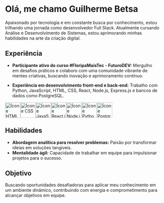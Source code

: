 # Olá, me chamo Guilherme Betsa

Apaixonado por tecnologia e em constante busca por conhecimento, estou trilhando uma jornada como desenvolvedor Full Stack. Atualmente cursando Análise e Desenvolvimento de Sistemas, estou aprimorando minhas habilidades na arte da criação digital.

## Experiência

- **Participante ativo do curso #FloripaMaisTec - FuturoDEV:** Mergulho em desafios práticos e colaboro com uma comunidade vibrante de mentes criativas, buscando inovação e aprimoramento contínuo.

- **Experiência em desenvolvimento front-end e back-end:** Trabalho com Python, JavaScript, HTML, CSS, React, Node.js, Express.js e bancos de dados como PostgreSQL.
<div style="display: flex">
<img src="https://cdn-icons-png.flaticon.com/512/732/732212.png" alt="Ícone HTML" width="50" height="50">
<img src="https://cdn-icons-png.flaticon.com/128/732/732190.png" alt="Ícone CSS" width="50" height="50">
<img src="https://cdn-icons-png.flaticon.com/512/5968/5968292.png" alt="Ícone JavaScript" width="50" height="50">
<img src="https://cdn-icons-png.flaticon.com/128/1260/1260667.png" alt="Ícone React.js" width="50" height="50">
<img src="https://static-00.iconduck.com/assets.00/node-js-icon-454x512-nztofx17.png" alt="Ícone Node.js" width="50" height="50">
<img src="https://cdn-icons-png.flaticon.com/512/5968/5968350.png" alt="Ícone Python" width="50" height="50">
<img src="https://cdn-icons-png.flaticon.com/512/5968/5968342.png" alt="Ícone PostgreSQL" width="50" height="50">
</div>

## Habilidades

- **Abordagem analítica para resolver problemas:** Paixão por transformar ideias em soluções tangíveis.
- **Mentalidade ágil:** Capacidade de trabalhar em equipe para impulsionar projetos para o sucesso.

## Objetivo

Buscando oportunidades desafiadoras para aplicar meu conhecimento em um ambiente dinâmico, contribuindo com energia e comprometimento para alcançar objetivos em equipe.
